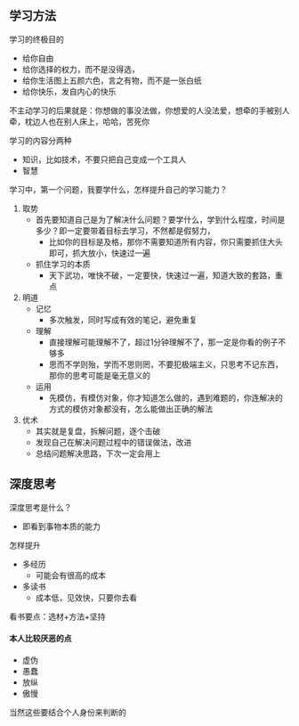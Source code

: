 ## 学习方法

学习的终极目的

- 给你自由
- 给你选择的权力，而不是没得选，
- 给你生活图上五颜六色，言之有物，而不是一张白纸
- 给你快乐，发自内心的快乐

不主动学习的后果就是：你想做的事没法做，你想爱的人没法爱，想牵的手被别人牵，枕边人也在别人床上，哈哈，苦死你

学习的内容分两种

- 知识，比如技术，不要只把自己变成一个工具人
- 智慧

学习中，第一个问题，我要学什么，怎样提升自己的学习能力？

1. 取势
   - 首先要知道自己是为了解决什么问题？要学什么，学到什么程度，时间是多少？即一定要带着目标去学习，不然都是假努力，
      - 比如你的目标是及格，那你不需要知道所有内容，你只需要抓住大头即可，抓大放小，快速过一遍
   - 抓住学习的本质
      - 天下武功，唯快不破，一定要快，快速过一遍，知道大致的套路，重点
2. 明道
   - 记忆
     - 多次触发，同时写成有效的笔记，避免重复
   - 理解
     - 直接理解可能理解不了，超过1分钟理解不了，那一定是你看的例子不够多
     - 思而不学则殆，学而不思则罔，不要犯极端主义，只思考不记东西，那你的思考可能是毫无意义的
   - 运用
     - 先模仿，有模仿对象，你才知道怎么做的，遇到难题的，你连解决的方式的模仿对象都没有，怎么能做出正确的解法
3. 优术
   - 其实就是复盘，拆解问题，逐个击破
   - 发现自己在解决问题过程中的错误做法，改进
   - 总结问题解决思路，下次一定会用上



## 深度思考

深度思考是什么？

- 即看到事物本质的能力

怎样提升

- 多经历
  - 可能会有很高的成本
- 多读书
  - 成本低，见效快，只要你去看

看书要点：选材+方法+坚持



#### 本人比较厌恶的点

- 虚伪
- 愚蠢
- 放纵
- 傲慢

当然这些要结合个人身份来判断的
